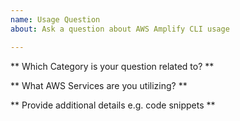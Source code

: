```yaml
---
name: Usage Question
about: Ask a question about AWS Amplify CLI usage

---
```


** Which Category is your question related to? **

** What AWS Services are you utilizing? **

** Provide additional details e.g. code snippets **
